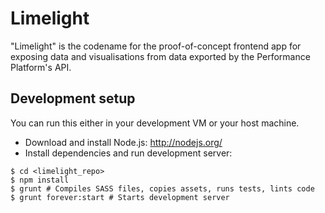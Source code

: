# Limelight

"Limelight" is the codename for the proof-of-concept frontend app for exposing 
data and visualisations from data exported by the Performance Platform's API.

## Development setup

You can run this either in your development VM or your host machine.

- Download and install Node.js: http://nodejs.org/
- Install dependencies and run development server:

```
$ cd <limelight_repo>
$ npm install
$ grunt # Compiles SASS files, copies assets, runs tests, lints code
$ grunt forever:start # Starts development server
```
